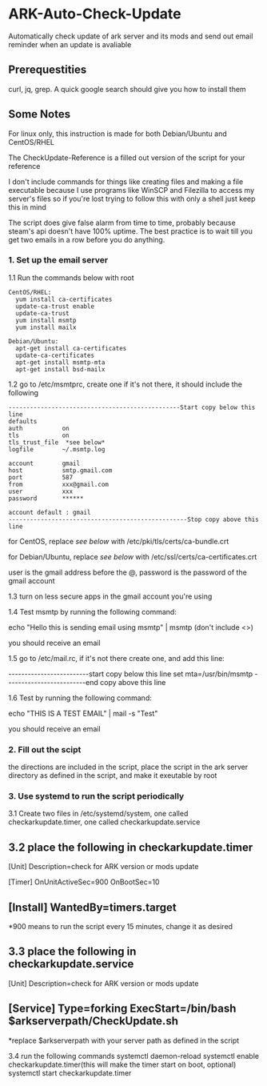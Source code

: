 # ARK-Auto-Check-Update
Automatically check update of ark server and its mods and send out email reminder when an update is avaliable

## Prerequestities 
curl, jq, grep. A quick google search should give you how to install them


## Some Notes
For linux only, this instruction is made for both Debian/Ubuntu and CentOS/RHEL

The CheckUpdate-Reference is a filled out version of the script for your reference

I don't include commands for things like creating files and making a file executable because I use programs like WinSCP and Filezilla to access my server's files so if you're lost trying to follow this with only a shell just keep this in mind

The script does give false alarm from time to time, probably because steam's api doesn't have 100% uptime. The best practice is to wait till you get two emails in a row before you do anything.


### 1. Set up the email server
1.1  Run the commands below with root
```
CentOS/RHEL:
  yum install ca-certificates
  update-ca-trust enable
  update-ca-trust
  yum install msmtp
  yum install mailx
  
Debian/Ubuntu:
  apt-get install ca-certificates
  update-ca-certificates
  apt-get install msmtp-mta
  apt-get install bsd-mailx
```
  
1.2  go to /etc/msmtprc, create one if it's not there, it should include the following
```
------------------------------------------------Start copy below this line
defaults
auth           on
tls            on
tls_trust_file  *see below*
logfile        ~/.msmtp.log

account        gmail
host           smtp.gmail.com
port           587
from           xxx@gmail.com
user           xxx
password       ******

account default : gmail
--------------------------------------------------Stop copy above this line
```
for CentOS, replace *see below* with /etc/pki/tls/certs/ca-bundle.crt

 for Debian/Ubuntu, replace *see below* with /etc/ssl/certs/ca-certificates.crt
 
user is the gmail address before the @, password is the password of the gmail account


1.3  turn on less secure apps in the gmail account you're using


1.4  Test msmtp by running the following command: 

echo "Hello this is sending email using msmtp" | msmtp <your email address>(don't include <>)
  
you should receive an email

  
1.5  go to /etc/mail.rc, if it's not there create one, and add this line:
  
-------------------------start copy below this line
set mta=/usr/bin/msmtp 
-------------------------end copy above this line


1.6  Test by running the following command:
  
echo "THIS IS A TEST EMAIL" | mail -s "Test" <your email address>
  
you should receive an email


### 2. Fill out the scipt
  the directions are included in the script, place the script in the ark server directory as defined in the script, and make it exeutable by root


### 3. Use systemd to run the script periodically
3.1 Create two files in /etc/systemd/system, one called checkarkupdate.timer, one called checkarkupdate.service

3.2 place the following in checkarkupdate.timer
-----------------------------------
[Unit]
Description=check for ARK version or mods update

[Timer]
OnUnitActiveSec=900
OnBootSec=10

[Install]
WantedBy=timers.target
-----------------------------------
*900 means to run the script every 15 minutes, change it as desired

3.3 place the following in checkarkupdate.service
-----------------------------------
[Unit]
Description=check for ARK version or mods update

[Service]
Type=forking
ExecStart=/bin/bash $arkserverpath/CheckUpdate.sh
----------------------------------
*replace $arkserverpath with your server path as defined in the script

3.4 run the following commands
  systemctl daemon-reload
  systemctl enable checkarkupdate.timer(this will make the timer start on boot, optional)
  systemctl start checkarkupdate.timer
